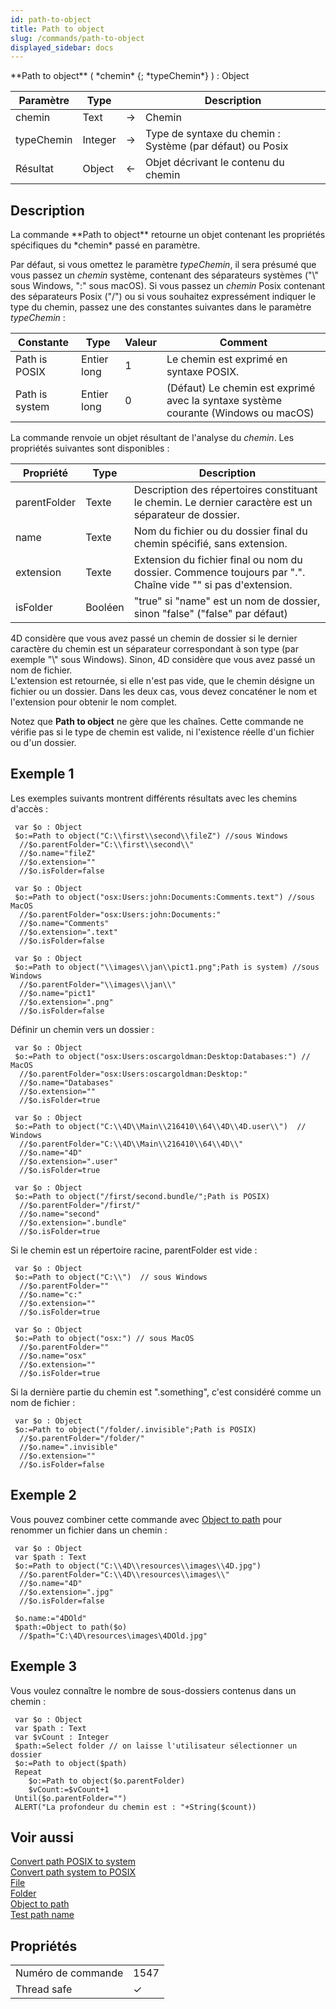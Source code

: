 ```yaml
---
id: path-to-object
title: Path to object
slug: /commands/path-to-object
displayed_sidebar: docs
---
```


<!--REF #_command_.Path to object.Syntax-->**Path to object** ( *chemin* {; *typeChemin*} ) : Object<!-- END REF-->
<!--REF #_command_.Path to object.Params-->
| Paramètre | Type |  | Description |
| --- | --- | --- | --- |
| chemin | Text | &#8594;  | Chemin |
| typeChemin | Integer | &#8594;  | Type de syntaxe du chemin : Système (par défaut) ou  Posix |
| Résultat | Object | &#8592; | Objet décrivant le contenu du chemin |

<!-- END REF-->

## Description 

<!--REF #_command_.Path to object.Summary-->La commande **Path to object** retourne un objet contenant les propriétés spécifiques du *chemin* passé en paramètre.<!-- END REF--> 

Par défaut, si vous omettez le paramètre *typeChemin*, il sera présumé que vous passez un *chemin* système, contenant des séparateurs systèmes ("\\" sous Windows, ":" sous macOS). Si vous passez un *chemin* Posix contenant des séparateurs Posix ("/") ou si vous souhaitez expressément indiquer le type du chemin, passez une des constantes suivantes dans le paramètre *typeChemin* : 

| Constante      | Type        | Valeur | Comment                                                                            |
| -------------- | ----------- | ------ | ---------------------------------------------------------------------------------- |
| Path is POSIX  | Entier long | 1      | Le chemin est exprimé en syntaxe POSIX.                                            |
| Path is system | Entier long | 0      | (Défaut) Le chemin est exprimé avec la syntaxe système courante (Windows ou macOS) |

La commande renvoie un objet résultant de l'analyse du *chemin*. Les propriétés suivantes sont disponibles :

| **Propriété** | **Type** | **Description**                                                                                             |
| ------------- | -------- | ----------------------------------------------------------------------------------------------------------- |
| parentFolder  | Texte    | Description des répertoires constituant le chemin. Le dernier caractère est un séparateur de dossier.       |
| name          | Texte    | Nom du fichier ou du dossier final du chemin spécifié, sans extension.                                      |
| extension     | Texte    | Extension du fichier final ou nom du dossier. Commence toujours par ".". Chaîne vide "" si pas d'extension. |
| isFolder      | Booléen  | "true" si "name" est un nom de dossier, sinon "false" ("false" par défaut)                                  |

4D considère que vous avez passé un chemin de dossier si le dernier caractère du chemin est un séparateur correspondant à son type (par exemple "\\" sous Windows). Sinon, 4D considère que vous avez passé un nom de fichier.  
L'extension est retournée, si elle n'est pas vide, que le chemin désigne un fichier ou un dossier. Dans les deux cas, vous devez concaténer le nom et l'extension pour obtenir le nom complet.

Notez que **Path to object** ne gère que les chaînes. Cette commande ne vérifie pas si le type de chemin est valide, ni l'existence réelle d'un fichier ou d'un dossier.

## Exemple 1 

Les exemples suivants montrent différents résultats avec les chemins d'accès :

```4d
 var $o : Object
 $o:=Path to object("C:\\first\\second\\fileZ") //sous Windows
  //$o.parentFolder="C:\\first\\second\\"
  //$o.name="fileZ"
  //$o.extension=""
  //$o.isFolder=false
```

```4d
 var $o : Object
 $o:=Path to object("osx:Users:john:Documents:Comments.text") //sous MacOS
  //$o.parentFolder="osx:Users:john:Documents:"
  //$o.name="Comments"
  //$o.extension=".text"
  //$o.isFolder=false
```

```4d
 var $o : Object
 $o:=Path to object("\\images\\jan\\pict1.png";Path is system) //sous Windows
  //$o.parentFolder="\\images\\jan\\"
  //$o.name="pict1"
  //$o.extension=".png"
  //$o.isFolder=false
```

Définir un chemin vers un dossier :

```4d
 var $o : Object
 $o:=Path to object("osx:Users:oscargoldman:Desktop:Databases:") // MacOS
  //$o.parentFolder="osx:Users:oscargoldman:Desktop:"
  //$o.name="Databases"
  //$o.extension=""
  //$o.isFolder=true
```

```4d
 var $o : Object
 $o:=Path to object("C:\\4D\\Main\\216410\\64\\4D\\4D.user\\")  // Windows
  //$o.parentFolder="C:\\4D\\Main\\216410\\64\\4D\\"
  //$o.name="4D"
  //$o.extension=".user"
  //$o.isFolder=true
```

```4d
 var $o : Object
 $o:=Path to object("/first/second.bundle/";Path is POSIX)
  //$o.parentFolder="/first/"
  //$o.name="second"
  //$o.extension=".bundle"
  //$o.isFolder=true
```

Si le chemin est un répertoire racine, parentFolder est vide :

```4d
 var $o : Object
 $o:=Path to object("C:\\")  // sous Windows
  //$o.parentFolder=""
  //$o.name="c:"
  //$o.extension=""
  //$o.isFolder=true
```
  
  
```4d
 var $o : Object
 $o:=Path to object("osx:") // sous MacOS
  //$o.parentFolder=""
  //$o.name="osx"
  //$o.extension=""
  //$o.isFolder=true
```
  
  
Si la dernière partie du chemin est ".something", c'est considéré comme un nom de fichier :  
  
```4d
 var $o : Object
 $o:=Path to object("/folder/.invisible";Path is POSIX)
  //$o.parentFolder="/folder/"
  //$o.name=".invisible"
  //$o.extension=""
  //$o.isFolder=false
```

## Exemple 2 

Vous pouvez combiner cette commande avec [Object to path](object-to-path.md) pour renommer un fichier dans un chemin :

```4d
 var $o : Object
 var $path : Text
 $o:=Path to object("C:\\4D\\resources\\images\\4D.jpg")
  //$o.parentFolder="C:\\4D\\resources\\images\\"
  //$o.name="4D"
  //$o.extension=".jpg"
  //$o.isFolder=false
 
 $o.name:="4DOld"
 $path:=Object to path($o)
  //$path="C:\4D\resources\images\4DOld.jpg"
```

## Exemple 3 

Vous voulez connaître le nombre de sous-dossiers contenus dans un chemin :

```4d
 var $o : Object
 var $path : Text
 var $vCount : Integer
 $path:=Select folder // on laisse l'utilisateur sélectionner un dossier
 $o:=Path to object($path)
 Repeat
    $o:=Path to object($o.parentFolder)
    $vCount:=$vCount+1
 Until($o.parentFolder="")
 ALERT("La profondeur du chemin est : "+String($count))
```

## Voir aussi 

[Convert path POSIX to system](convert-path-posix-to-system.md)  
[Convert path system to POSIX](convert-path-system-to-posix.md)  
[File](../commands/file.md)    
[Folder](../commands/folder.md)    
[Object to path](object-to-path.md)  
[Test path name](test-path-name.md)  

## Propriétés

|  |  |
| --- | --- |
| Numéro de commande | 1547 |
| Thread safe | &check; |


